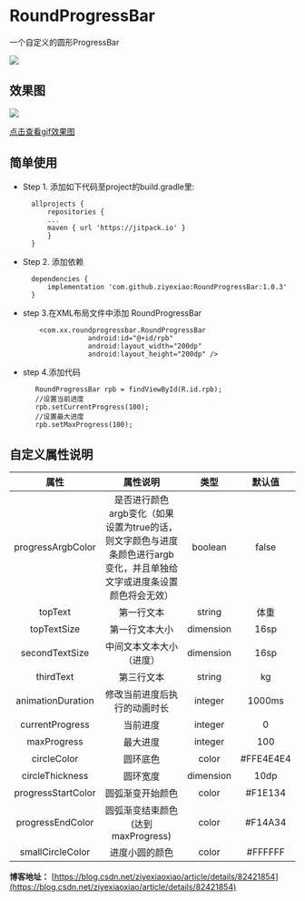 # RoundProgressBar
一个自定义的圆形ProgressBar

[![](https://jitpack.io/v/ziyexiao/RoundProgressBar.svg)](https://jitpack.io/#ziyexiao/RoundProgressBar)

## 效果图

![](http://m.qpic.cn/psb?/V14Ej48r2rOT1E/.I*Fc.mWV1sIbqUDGfxTWrJNsjVKubb9ISbLNPcuAuc!/b/dFQBAAAAAAAA&bo=OATdAjgE3QIDByI!&rf=viewer_4)

[点击查看gif效果图](https://img-blog.csdn.net/20180906124432826?watermark/2/text/aHR0cHM6Ly9ibG9nLmNzZG4ubmV0L3ppeWV4aWFveGlhbw==/font/5a6L5L2T/fontsize/400/fill/I0JBQkFCMA==/dissolve/70)

## 简单使用
* Step 1. 添加如下代码至project的build.gradle里:

	    allprojects {
	    	repositories {
			...
			maven { url 'https://jitpack.io' }
		    }
	    }
	
* Step 2. 添加依赖

	    dependencies {
	        implementation 'com.github.ziyexiao:RoundProgressBar:1.0.3'
	    }
	    
* step 3.在XML布局文件中添加 RoundProgressBar

          <com.xx.roundprogressbar.RoundProgressBar
                      android:id="@+id/rpb"
                      android:layout_width="200dp"
                      android:layout_height="200dp" />
                    
* step 4.添加代码

         RoundProgressBar rpb = findViewById(R.id.rpb);
         //设置当前进度
         rpb.setCurrentProgress(100);
         //设置最大进度
         rpb.setMaxProgress(100);
         

## 自定义属性说明

|属性|属性说明|类型|默认值|
|:--:|:--:|:--:|:--:|
|progressArgbColor|是否进行颜色argb变化（如果设置为true的话，则文字颜色与进度条颜色进行argb变化，并且单独给文字或进度条设置颜色将会无效）|boolean|false|
|topText|第一行文本|string|体重|
|topTextSize|第一行文本大小|dimension|16sp|
|secondTextSize|中间文本文本大小（进度）|dimension|16sp|
|thirdText|第三行文本|string|kg|
|animationDuration|修改当前进度后执行的动画时长|integer|1000ms|
|currentProgress|当前进度|integer|0|
|maxProgress|最大进度|integer|100|
|circleColor|圆环底色|color|#FFE4E4E4|
|circleThickness|圆环宽度|dimension|10dp|
|progressStartColor|圆弧渐变开始颜色|color|#F1E134|
|progressEndColor|圆弧渐变结束颜色(达到maxProgress)|color|#F14A34|
|smallCircleColor|进度小圆的颜色|color|#FFFFFF|


**博客地址：** [https://blog.csdn.net/ziyexiaoxiao/article/details/82421854](https://blog.csdn.net/ziyexiaoxiao/article/details/82421854)


       
        
 
 

